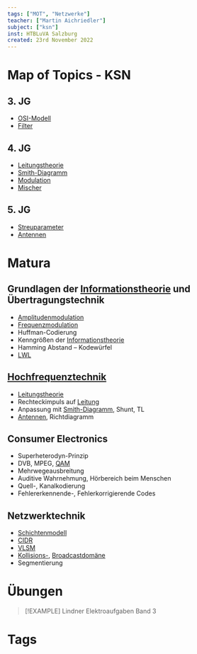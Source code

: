 ```yaml
---
tags: ["MOT", "Netzwerke"]
teacher: ["Martin Aichriedler"]
subject: ["ksn"]
inst: HTBLuVA Salzburg
created: 23rd November 2022
---
```


# Map of Topics - KSN

## 3. JG

- [OSI-Modell](../Netzwerktechnik/OSI-Modell.md)
- [Filter](Filter)

## 4. JG

- [Leitungstheorie](Leitungstheorie.md)
- [Smith-Diagramm](Smith-Diagramm.md)
- [Modulation](Modulation.md)
- [Mischer](Mischer.md)

## 5. JG

- [Streuparameter](Streuparameter.md)
- [Antennen](Antenne.md)

# Matura

## Grundlagen der [Informationstheorie](../Netzwerktechnik/{MOC}%20Informationstheorie.md) und Übertragungstechnik

- [Amplitudenmodulation](Amplitudenmodulation.md)
- [Frequenzmodulation](Frequenzmodulation.md)
- Huffman-Codierung
- Kenngrößen der [Informationstheorie](../Netzwerktechnik/{MOC}%20Informationstheorie.md)
- Hamming Abstand – Kodewürfel
- [LWL](Lichtwellenleiter.md)

## [Hochfrequenztechnik](sRDP%20KSN%20-%20HF-Technik.md)

- [Leitungstheorie](Leitungstheorie.md)
- Rechteckimpuls auf [Leitung](Leitung.md)
- Anpassung mit [Smith-Diagramm](Smith-Diagramm.md), Shunt, TL
- [Antennen](Antenne.md), Richtdiagramm

## Consumer Electronics

- Superheterodyn-Prinzip
- DVB, MPEG, [QAM](Quadratur%20Amplituden%20Modulation.md)
- Mehrwegeausbreitung
- Auditive Wahrnehmung, Hörbereich beim Menschen
- Quell-, Kanalkodierung
- Fehlererkennende-, Fehlerkorrigierende Codes

## Netzwerktechnik

- [Schichtenmodell](../Netzwerktechnik/OSI-Modell.md)
- [CIDR](../Netzwerktechnik/CIDR.md)
- [VLSM](../Netzwerktechnik/VLSM.md)
- [Kollisions-](../Netzwerktechnik/Kollisionsdomäne.md), [Broadcastdomäne](../Netzwerktechnik/Broadcastdomäne.md)
- Segmentierung

# Übungen

> [!EXAMPLE] Lindner Elektroaufgaben Band 3

# Tags